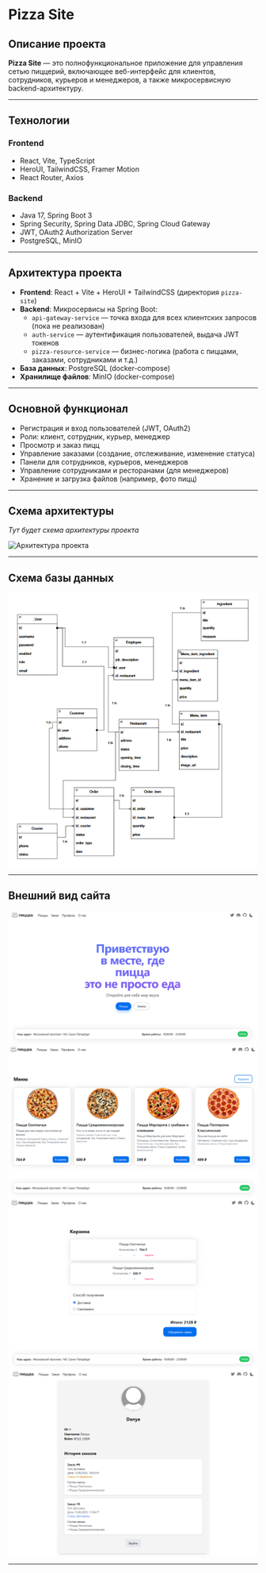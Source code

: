 # Pizza Site

## Описание проекта

**Pizza Site** — это полнофункциональное приложение для управления сетью пиццерий, включающее веб-интерфейс для клиентов, сотрудников, курьеров и менеджеров, а также микросервисную backend-архитектуру.

---
## Технологии

### Frontend
- React, Vite, TypeScript
- HeroUI, TailwindCSS, Framer Motion
- React Router, Axios

### Backend
- Java 17, Spring Boot 3
- Spring Security, Spring Data JDBC, Spring Cloud Gateway
- JWT, OAuth2 Authorization Server
- PostgreSQL, MinIO 
---

## Архитектура проекта

- **Frontend**: React + Vite + HeroUI + TailwindCSS (директория `pizza-site`)
- **Backend**: Микросервисы на Spring Boot:
  - `api-gateway-service` — точка входа для всех клиентских запросов (пока не реализован)
  - `auth-service` — аутентификация пользователей, выдача JWT токенов
  - `pizza-resource-service` — бизнес-логика (работа с пиццами, заказами, сотрудниками и т.д.)
- **База данных**: PostgreSQL (docker-compose)
- **Хранилище файлов**: MinIO (docker-compose)

---

## Основной функционал

- Регистрация и вход пользователей (JWT, OAuth2)
- Роли: клиент, сотрудник, курьер, менеджер
- Просмотр и заказ пицц
- Управление заказами (создание, отслеживание, изменение статуса)
- Панели для сотрудников, курьеров, менеджеров
- Управление сотрудниками и ресторанами (для менеджеров)
- Хранение и загрузка файлов (например, фото пицц)

---

## Схема архитектуры

_Тут будет схема архитектуры проекта_

![Архитектура проекта](./docs/architecture.png)

---

## Схема базы данных

![Схема БД](./photo/db.png)

---

## Внешний вид сайта

![Схема БД](./photo/screen1.png)
![Схема БД](./photo/screen2.png)
![Схема БД](./photo/screen3.png)
![Схема БД](./photo/screen4.png)

---
